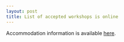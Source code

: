 ```yaml
---
layout: post
title: List of accepted workshops is online
---
```


Accommodation information is available [here](http://eurosys2017.org/venue/accommodation).

